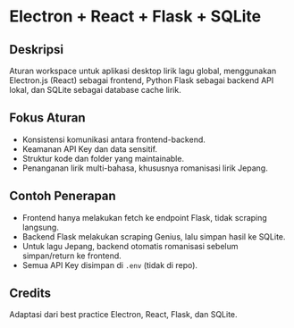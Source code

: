 # Electron + React + Flask + SQLite

## Deskripsi
Aturan workspace untuk aplikasi desktop lirik lagu global, menggunakan Electron.js (React) sebagai frontend, Python Flask sebagai backend API lokal, dan SQLite sebagai database cache lirik.

## Fokus Aturan
- Konsistensi komunikasi antara frontend-backend.
- Keamanan API Key dan data sensitif.
- Struktur kode dan folder yang maintainable.
- Penanganan lirik multi-bahasa, khususnya romanisasi lirik Jepang.

## Contoh Penerapan
- Frontend hanya melakukan fetch ke endpoint Flask, tidak scraping langsung.
- Backend Flask melakukan scraping Genius, lalu simpan hasil ke SQLite.
- Untuk lagu Jepang, backend otomatis romanisasi sebelum simpan/return ke frontend.
- Semua API Key disimpan di `.env` (tidak di repo).

## Credits
Adaptasi dari best practice Electron, React, Flask, dan SQLite.
